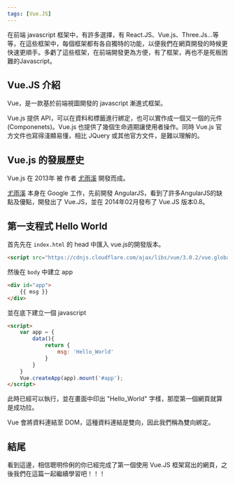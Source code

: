 ```yaml
---
tags: [Vue.JS]
---
```


在前端 javascript 框架中，有許多選擇，有 React.JS、Vue.js、Three.Js...等等，在這些框架中，每個框架都有各自獨特的功能，以便我們在網頁開發的時候更快速更順手。多虧了這些框架，在前端開發更為方便，有了框架，再也不是死板困難的Javascript。

<!-- more -->

## Vue.JS 介紹
Vue，是一款基於前端視圖開發的 javascript 漸進式框架。

Vue.js 提供 API，可以在資料和標籤進行綁定，也可以實作成一個又一個的元件(Componenets)。Vue.js 也提供了幾個生命週期讓使用者操作。同時 Vue.js 官方文件也寫得淺顯易懂，相比 JQuery 或其他官方文件，是難以理解的。

## Vue.js 的發展歷史
Vue.js 在 2013年 被 作者 [尤雨溪](https://zh.wikipedia.org/zh-tw/%E5%B0%A4%E9%9B%A8%E6%BA%AA) 開發而成。

[尤雨溪](https://zh.wikipedia.org/zh-tw/%E5%B0%A4%E9%9B%A8%E6%BA%AA) 本身在 Google 工作，先前開發 AngularJS，看到了許多AngularJS的缺點及優點，開發出了 Vue.JS，並在 2014年02月發布了 Vue.JS 版本0.8。

## 第一支程式 Hello World
首先先在 ```index.html``` 的 head 中匯入 vue.js的開發版本。
```html
<script src="https://cdnjs.cloudflare.com/ajax/libs/vue/3.0.2/vue.global.js"></script>
```

然後在 ```body``` 中建立 app
```html
<div id="app">
    {{ msg }}
</div>
```
並在底下建立一個 javascript
```html
<script>
    var app = {
        data(){
            return {
                msg: 'Hello_World'
            }
        }
    }
    Vue.createApp(app).mount('#app');
</script>
```
此時已經可以執行，並在畫面中印出 "Hello_World" 字樣，那麼第一個網頁就算是成功拉。

Vue 會將資料連結至 DOM，這種資料連結是雙向，因此我們稱為雙向綁定。

## 結尾
看到這邊，相信聰明伶俐的你已經完成了第一個使用 Vue.JS 框架寫出的網頁，之後我們在這篇一起繼續學習吧！！！
